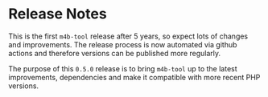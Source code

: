# Release Notes

This is the first `m4b-tool` release after 5 years, so expect lots of changes and improvements. The release process is now automated via github actions and therefore versions can be published more regularly.

The purpose of this `0.5.0` release is to bring `m4b-tool` up to the latest improvements, dependencies and make it compatible with more recent PHP versions.


